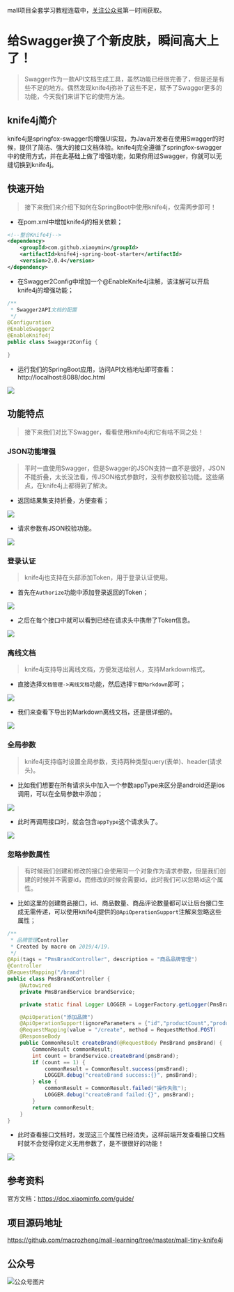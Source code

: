 mall项目全套学习教程连载中，[关注公众号](#公众号)第一时间获取。

# 给Swagger换了个新皮肤，瞬间高大上了！

> Swagger作为一款API文档生成工具，虽然功能已经很完善了，但是还是有些不足的地方。偶然发现knife4j弥补了这些不足，赋予了Swagger更多的功能，今天我们来讲下它的使用方法。

## knife4j简介

knife4j是springfox-swagger的增强UI实现，为Java开发者在使用Swagger的时候，提供了简洁、强大的接口文档体验。knife4j完全遵循了springfox-swagger中的使用方式，并在此基础上做了增强功能，如果你用过Swagger，你就可以无缝切换到knife4j。

## 快速开始

> 接下来我们来介绍下如何在SpringBoot中使用knife4j，仅需两步即可！

- 在pom.xml中增加knife4j的相关依赖；

```xml
<!--整合Knife4j-->
<dependency>
    <groupId>com.github.xiaoymin</groupId>
    <artifactId>knife4j-spring-boot-starter</artifactId>
    <version>2.0.4</version>
</dependency>
```

- 在Swagger2Config中增加一个@EnableKnife4j注解，该注解可以开启knife4j的增强功能；

```java
/**
 * Swagger2API文档的配置
 */
@Configuration
@EnableSwagger2
@EnableKnife4j
public class Swagger2Config {
    
}
```

- 运行我们的SpringBoot应用，访问API文档地址即可查看：http://localhost:8088/doc.html

![](../images/knife4j_start_01.png)

## 功能特点

> 接下来我们对比下Swagger，看看使用knife4j和它有啥不同之处！

### JSON功能增强

> 平时一直使用Swagger，但是Swagger的JSON支持一直不是很好，JSON不能折叠，太长没法看，传JSON格式参数时，没有参数校验功能。这些痛点，在knife4j上都得到了解决。

- 返回结果集支持折叠，方便查看；

![](../images/knife4j_start_02.png)

- 请求参数有JSON校验功能。

![](../images/knife4j_start_03.png)

### 登录认证

> knife4j也支持在头部添加Token，用于登录认证使用。

- 首先在`Authorize`功能中添加登录返回的Token；

![](../images/knife4j_start_04.png)

- 之后在每个接口中就可以看到已经在请求头中携带了Token信息。

![](../images/knife4j_start_05.png)

### 离线文档

> knife4j支持导出离线文档，方便发送给别人，支持Markdown格式。

- 直接选择`文档管理->离线文档`功能，然后选择`下载Markdown`即可；

![](../images/knife4j_start_06.png)

- 我们来查看下导出的Markdown离线文档，还是很详细的。

![](../images/knife4j_start_07.png)

### 全局参数

> knife4j支持临时设置全局参数，支持两种类型query(表单)、header(请求头)。

- 比如我们想要在所有请求头中加入一个参数appType来区分是android还是ios调用，可以在全局参数中添加；

![](../images/knife4j_start_08.png)

- 此时再调用接口时，就会包含`appType`这个请求头了。

![](../images/knife4j_start_09.png)

### 忽略参数属性

> 有时候我们创建和修改的接口会使用同一个对象作为请求参数，但是我们创建的时候并不需要id，而修改的时候会需要id，此时我们可以忽略id这个属性。

- 比如这里的创建商品接口，id、商品数量、商品评论数量都可以让后台接口生成无需传递，可以使用knife4j提供的`@ApiOperationSupport`注解来忽略这些属性；

```java
/**
 * 品牌管理Controller
 * Created by macro on 2019/4/19.
 */
@Api(tags = "PmsBrandController", description = "商品品牌管理")
@Controller
@RequestMapping("/brand")
public class PmsBrandController {
    @Autowired
    private PmsBrandService brandService;

    private static final Logger LOGGER = LoggerFactory.getLogger(PmsBrandController.class);

    @ApiOperation("添加品牌")
    @ApiOperationSupport(ignoreParameters = {"id","productCount","productCommentCount"})
    @RequestMapping(value = "/create", method = RequestMethod.POST)
    @ResponseBody
    public CommonResult createBrand(@RequestBody PmsBrand pmsBrand) {
        CommonResult commonResult;
        int count = brandService.createBrand(pmsBrand);
        if (count == 1) {
            commonResult = CommonResult.success(pmsBrand);
            LOGGER.debug("createBrand success:{}", pmsBrand);
        } else {
            commonResult = CommonResult.failed("操作失败");
            LOGGER.debug("createBrand failed:{}", pmsBrand);
        }
        return commonResult;
    }
}
```

- 此时查看接口文档时，发现这三个属性已经消失，这样前端开发查看接口文档时就不会觉得你定义无用参数了，是不很很好的功能！

![](../images/knife4j_start_10.png)

## 参考资料

官方文档：https://doc.xiaominfo.com/guide/

## 项目源码地址

https://github.com/macrozheng/mall-learning/tree/master/mall-tiny-knife4j

## 公众号

![公众号图片](http://macro-oss.oss-cn-shenzhen.aliyuncs.com/mall/banner/qrcode_for_macrozheng_258.jpg)
